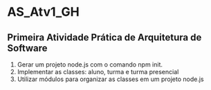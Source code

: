 ﻿# AS_Atv1_GH
## Primeira Atividade Prática de Arquitetura de Software
  1. Gerar um projeto node.js com o comando npm init.
  2. Implementar as classes: aluno, turma e turma presencial
  3. Utilizar módulos para organizar as classes em um projeto node.js

